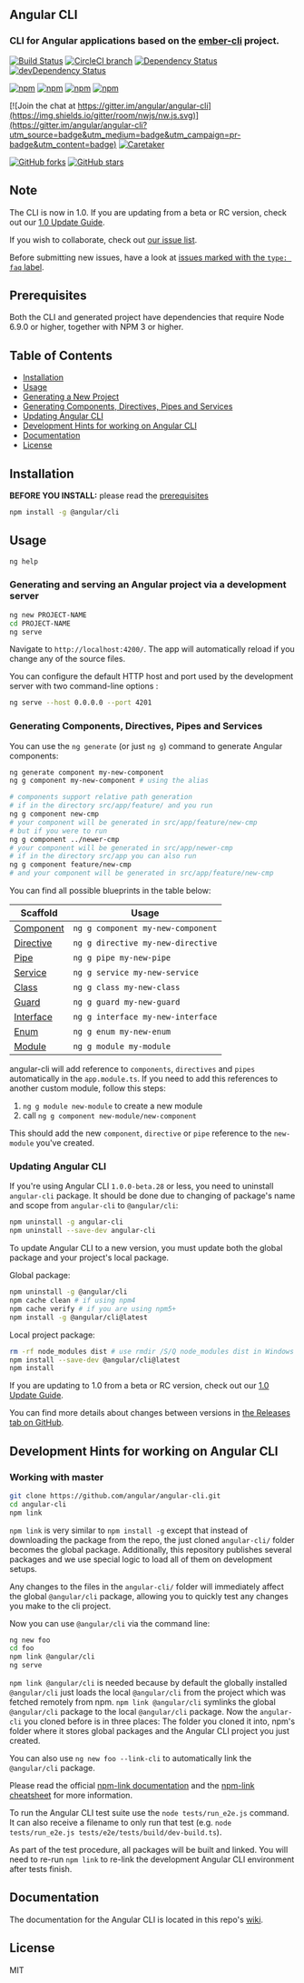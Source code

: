 ## Angular CLI
### CLI for Angular applications based on the [ember-cli](http://www.ember-cli.com/) project.

<!-- Badges section here. -->
[![Build Status](https://img.shields.io/travis/angular/angular-cli/master.svg?label=travis)][travis-badge-url]
[![CircleCI branch](https://img.shields.io/circleci/project/github/RedSparr0w/node-csgo-parser/master.svg?label=circleci)](https://circleci.com/gh/angular/angular-cli)
[![Dependency Status][david-badge]][david-badge-url]
[![devDependency Status][david-dev-badge]][david-dev-badge-url]

[![npm](https://img.shields.io/npm/v/%40angular/cli.svg)][npm-badge-url]
[![npm](https://img.shields.io/npm/v/%40angular/cli/next.svg)][npm-badge-url]
[![npm](https://img.shields.io/npm/l/@angular/cli.svg)][npm-badge-url]
[![npm](https://img.shields.io/npm/dm/@angular/cli.svg)][npm-badge-url]

[![Join the chat at https://gitter.im/angular/angular-cli](https://img.shields.io/gitter/room/nwjs/nw.js.svg)](https://gitter.im/angular/angular-cli?utm_source=badge&utm_medium=badge&utm_campaign=pr-badge&utm_content=badge)
[![Caretaker](https://img.shields.io/badge/caretaker-filipesilva-blue.svg)](https://github.com/filipesilva)

[![GitHub forks](https://img.shields.io/github/forks/angular/angular-cli.svg?style=social&label=Fork)](https://github.com/angular/angular-cli/fork)
[![GitHub stars](https://img.shields.io/github/stars/angular/angular-cli.svg?style=social&label=Star)](https://github.com/angular/angular-cli)


## Note

The CLI is now in 1.0.
If you are updating from a beta or RC version, check out our [1.0 Update Guide](https://github.com/angular/angular-cli/wiki/stories-1.0-update).

If you wish to collaborate, check out [our issue list](https://github.com/angular/angular-cli/issues).

Before submitting new issues, have a look at [issues marked with the `type: faq` label](https://github.com/angular/angular-cli/issues?utf8=%E2%9C%93&q=is%3Aissue%20label%3A%22type%3A%20faq%22%20).

## Prerequisites

Both the CLI and generated project have dependencies that require Node 6.9.0 or higher, together
with NPM 3 or higher.

## Table of Contents

* [Installation](#installation)
* [Usage](#usage)
* [Generating a New Project](#generating-and-serving-an-angular-project-via-a-development-server)
* [Generating Components, Directives, Pipes and Services](#generating-components-directives-pipes-and-services)
* [Updating Angular CLI](#updating-angular-cli)
* [Development Hints for working on Angular CLI](#development-hints-for-working-on-angular-cli)
* [Documentation](#documentation)
* [License](#license)

## Installation

**BEFORE YOU INSTALL:** please read the [prerequisites](#prerequisites)
```bash
npm install -g @angular/cli
```

## Usage

```bash
ng help
```

### Generating and serving an Angular project via a development server

```bash
ng new PROJECT-NAME
cd PROJECT-NAME
ng serve
```
Navigate to `http://localhost:4200/`. The app will automatically reload if you change any of the source files.

You can configure the default HTTP host and port used by the development server with two command-line options :

```bash
ng serve --host 0.0.0.0 --port 4201
```

### Generating Components, Directives, Pipes and Services

You can use the `ng generate` (or just `ng g`) command to generate Angular components:

```bash
ng generate component my-new-component
ng g component my-new-component # using the alias

# components support relative path generation
# if in the directory src/app/feature/ and you run
ng g component new-cmp
# your component will be generated in src/app/feature/new-cmp
# but if you were to run
ng g component ../newer-cmp
# your component will be generated in src/app/newer-cmp
# if in the directory src/app you can also run
ng g component feature/new-cmp
# and your component will be generated in src/app/feature/new-cmp
```
You can find all possible blueprints in the table below:

| Scaffold                                                                    | Usage                             |
| --------------------------------------------------------------------------- | --------------------------------- |
| [Component](https://github.com/angular/angular-cli/wiki/generate-component) | `ng g component my-new-component` |
| [Directive](https://github.com/angular/angular-cli/wiki/generate-directive) | `ng g directive my-new-directive` |
| [Pipe](https://github.com/angular/angular-cli/wiki/generate-pipe)           | `ng g pipe my-new-pipe`           |
| [Service](https://github.com/angular/angular-cli/wiki/generate-service)     | `ng g service my-new-service`     |
| [Class](https://github.com/angular/angular-cli/wiki/generate-class)         | `ng g class my-new-class`         |
| [Guard](https://github.com/angular/angular-cli/wiki/generate-guard)         | `ng g guard my-new-guard`         |
| [Interface](https://github.com/angular/angular-cli/wiki/generate-interface) | `ng g interface my-new-interface` |
| [Enum](https://github.com/angular/angular-cli/wiki/generate-enum)           | `ng g enum my-new-enum`           |
| [Module](https://github.com/angular/angular-cli/wiki/generate-module)       | `ng g module my-module`           |




angular-cli will add reference to `components`, `directives` and `pipes` automatically in the `app.module.ts`. If you need to add this references to another custom module, follow this steps:
 
 1. `ng g module new-module` to create a new module
 2.  call `ng g component new-module/new-component`
 
This should add the new `component`, `directive` or `pipe` reference to the `new-module` you've created.
 
### Updating Angular CLI

If you're using Angular CLI `1.0.0-beta.28` or less, you need to uninstall `angular-cli` package. It should be done due to changing of package's name and scope from `angular-cli` to `@angular/cli`:
```bash
npm uninstall -g angular-cli
npm uninstall --save-dev angular-cli
```

To update Angular CLI to a new version, you must update both the global package and your project's local package.

Global package:
```bash
npm uninstall -g @angular/cli
npm cache clean # if using npm4
npm cache verify # if you are using npm5+
npm install -g @angular/cli@latest
```

Local project package:
```bash
rm -rf node_modules dist # use rmdir /S/Q node_modules dist in Windows Command Prompt; use rm -r -fo node_modules,dist in Windows PowerShell
npm install --save-dev @angular/cli@latest
npm install
```

If you are updating to 1.0 from a beta or RC version, check out our [1.0 Update Guide](https://github.com/angular/angular-cli/wiki/stories-1.0-update).

You can find more details about changes between versions in [the Releases tab on GitHub](https://github.com/angular/angular-cli/releases).


## Development Hints for working on Angular CLI

### Working with master

```bash
git clone https://github.com/angular/angular-cli.git
cd angular-cli
npm link
```

`npm link` is very similar to `npm install -g` except that instead of downloading the package
from the repo, the just cloned `angular-cli/` folder becomes the global package.
Additionally, this repository publishes several packages and we use special logic to load all of them
on development setups.

Any changes to the files in the `angular-cli/` folder will immediately affect the global `@angular/cli` package,
allowing you to quickly test any changes you make to the cli project.

Now you can use `@angular/cli` via the command line:

```bash
ng new foo
cd foo
npm link @angular/cli
ng serve
```

`npm link @angular/cli` is needed because by default the globally installed `@angular/cli` just loads
the local `@angular/cli` from the project which was fetched remotely from npm.
`npm link @angular/cli` symlinks the global `@angular/cli` package to the local `@angular/cli` package.
Now the `angular-cli` you cloned before is in three places:
The folder you cloned it into, npm's folder where it stores global packages and the Angular CLI project you just created.

You can also use `ng new foo --link-cli` to automatically link the `@angular/cli` package.

Please read the official [npm-link documentation](https://docs.npmjs.com/cli/link)
and the [npm-link cheatsheet](http://browsenpm.org/help#linkinganynpmpackagelocally) for more information.

To run the Angular CLI test suite use the `node tests/run_e2e.js` command.
It can also receive a filename to only run that test (e.g. `node tests/run_e2e.js tests/e2e/tests/build/dev-build.ts`).

As part of the test procedure, all packages will be built and linked.
You will need to re-run `npm link` to re-link the development Angular CLI environment after tests finish.


## Documentation

The documentation for the Angular CLI is located in this repo's [wiki](https://github.com/angular/angular-cli/wiki).

## License

MIT


[travis-badge]: https://travis-ci.org/angular/angular-cli.svg?branch=master
[travis-badge-url]: https://travis-ci.org/angular/angular-cli
[david-badge]: https://david-dm.org/angular/angular-cli.svg
[david-badge-url]: https://david-dm.org/angular/angular-cli
[david-dev-badge]: https://david-dm.org/angular/angular-cli/dev-status.svg
[david-dev-badge-url]: https://david-dm.org/angular/angular-cli?type=dev
[npm-badge]: https://img.shields.io/npm/v/@angular/cli.svg
[npm-badge-url]: https://www.npmjs.com/package/@angular/cli
